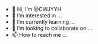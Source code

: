 - 👋 Hi, I’m @CWJYYH
- 👀 I’m interested in ...
- 🌱 I’m currently learning ...
- 💞️ I’m looking to collaborate on ...
- 📫 How to reach me ...

<!---
CWJYYH/CWJYYH is a ✨ special ✨ repository because its `README.md` (this file) appears on your GitHub profile.
You can click the Preview link to take a look at your changes.
--->

